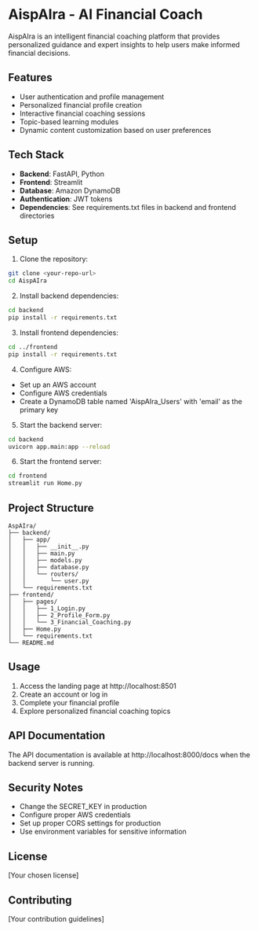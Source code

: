 # AispAIra - AI Financial Coach

AispAIra is an intelligent financial coaching platform that provides personalized guidance and expert insights to help users make informed financial decisions.

## Features

- User authentication and profile management
- Personalized financial profile creation
- Interactive financial coaching sessions
- Topic-based learning modules
- Dynamic content customization based on user preferences

## Tech Stack

- **Backend**: FastAPI, Python
- **Frontend**: Streamlit
- **Database**: Amazon DynamoDB
- **Authentication**: JWT tokens
- **Dependencies**: See requirements.txt files in backend and frontend directories

## Setup

1. Clone the repository:
```bash
git clone <your-repo-url>
cd AispAIra
```

2. Install backend dependencies:
```bash
cd backend
pip install -r requirements.txt
```

3. Install frontend dependencies:
```bash
cd ../frontend
pip install -r requirements.txt
```

4. Configure AWS:
- Set up an AWS account
- Configure AWS credentials
- Create a DynamoDB table named 'AispAIra_Users' with 'email' as the primary key

5. Start the backend server:
```bash
cd backend
uvicorn app.main:app --reload
```

6. Start the frontend server:
```bash
cd frontend
streamlit run Home.py
```

## Project Structure

```
AspAIra/
├── backend/
│   ├── app/
│   │   ├── __init__.py
│   │   ├── main.py
│   │   ├── models.py
│   │   ├── database.py
│   │   └── routers/
│   │       └── user.py
│   └── requirements.txt
├── frontend/
│   ├── pages/
│   │   ├── 1_Login.py
│   │   ├── 2_Profile_Form.py
│   │   └── 3_Financial_Coaching.py
│   ├── Home.py
│   └── requirements.txt
└── README.md
```

## Usage

1. Access the landing page at http://localhost:8501
2. Create an account or log in
3. Complete your financial profile
4. Explore personalized financial coaching topics

## API Documentation

The API documentation is available at http://localhost:8000/docs when the backend server is running.

## Security Notes

- Change the SECRET_KEY in production
- Configure proper AWS credentials
- Set up proper CORS settings for production
- Use environment variables for sensitive information

## License

[Your chosen license]

## Contributing

[Your contribution guidelines] 